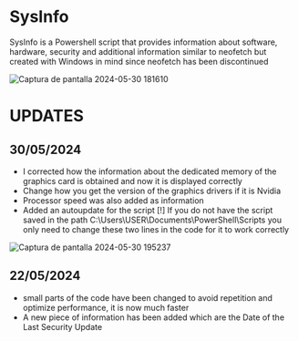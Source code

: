 # SysInfo
SysInfo is a Powershell script that provides information about software, hardware, security and additional information similar to neofetch but created with Windows in mind since neofetch has been discontinued

![Captura de pantalla 2024-05-30 181610](https://github.com/Nooch98/SysInfo/assets/73700510/2cd6651a-83fe-4e34-bfd3-824cf4fc7f9e)

# UPDATES
## 30/05/2024
* I corrected how the information about the dedicated memory of the graphics card is obtained and now it is displayed correctly
* Change how you get the version of the graphics drivers if it is Nvidia
* Processor speed was also added as information
* Added an autoupdate for the script [!] If you do not have the script saved in the path C:\Users\USER\Documents\PowerShell\Scripts you only need to change these two lines in the code for it to work correctly

![Captura de pantalla 2024-05-30 195237](https://github.com/Nooch98/SysInfo/assets/73700510/2814d364-9b0a-4f92-b663-a35ca49bbf63)

## 22/05/2024
* small parts of the code have been changed to avoid repetition and optimize performance, it is now much faster
* A new piece of information has been added which are the Date of the Last Security Update
